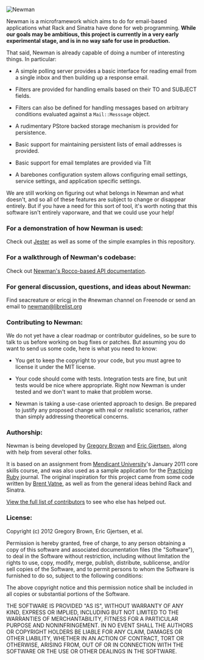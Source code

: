 ![Newman](http://i.imgur.com/92bZB.jpg)

Newman is a microframework which aims to do for email-based 
applications what Rack and Sinatra have done for web programming. **While our
goals may be ambitious, this project is
currently in a very early experimental stage, and is in no way safe for use in
production.** 

That said, Newman is already capable of doing a number of interesting things. In
particular:

* A simple polling server provides a basic interface for
  reading email from a single inbox and then building up a response email.

* Filters are provided for handling emails based on their TO and SUBJECT fields.

* Filters can also be defined for handling messages based on arbitrary
  conditions evaluated against a `Mail::Messsage` object.

* A rudimentary PStore backed storage mechanism is provided for persistence.

* Basic support for maintaining persistent lists of email addresses is
  provided.

* Basic support for email templates are provided via Tilt

* A barebones configuration system allows configuring email settings, service
  settings, and application specific settings.

We are still working on figuring out what belongs in Newman and what doesn't,
and so all of these features are subject to change or disappear entirely. But if
you have a need for this sort of tool, it's worth noting that this software
isn't entirely vaporware, and that we could use your help!

### For a demonstration of how Newman is used:

Check out [Jester](http://github.com/mendicant-university/jester) as well as some of the
simple examples in this repository.

### For a walkthrough of Newman's codebase:

Check out [Newman's Rocco-based API documentation](http://mendicant-university.github.com/newman/lib/newman.html).

### For general discussion, questions, and ideas about Newman:

Find seacreature or ericgj in the #newman channel on Freenode or send an email to newman@librelist.org

### Contributing to Newman:

We do not yet have a clear roadmap or contributor guidelines, so be sure to talk
to us before working on bug fixes or patches. But assuming you do want to send
us some code, here is what you need to know:

* You get to keep the copyright to your code, but you must agree to license it
  under the MIT license.

* Your code should come with tests. Integration tests are fine, but unit tests
  would be nice where appropriate. Right now Newman is under tested and we don't
  want to make that problem worse.

* Newman is taking a use-case oriented approach to design. Be prepared to
  justify any proposed change with real or realistic scenarios, rather than
  simply addressing theoretical concerns.

### Authorship:

Newman is being developed by [Gregory Brown](http://community.mendicantuniversity.org/people/sandal)
and [Eric Gjertsen](http://community.mendicantuniversity.org/people/ericgj), along with 
help from several other folks. 

It is based on an assignment from [Mendicant
University](http://mendicantuniversity.org)'s January 2011 core
skills course, and was also used as a sample application for the [Practicing Ruby](http://practicingruby.com)
journal. The original inspiration for this project came from some code
written by [Brent Vatne](http://community.mendicantuniversity.org/people/brentvatne), 
as well as from the general ideas behind Rack and Sinatra.

[View the full list of contributors](https://github.com/mendicant-university/newman/contributors) to see who else has helped out.

### License:

Copyright (c) 2012 Gregory Brown, Eric Gjertsen, et al.

Permission is hereby granted, free of charge, to any person obtaining a copy of this software and associated documentation files (the "Software"), to deal in the Software without restriction, including without limitation the rights to use, copy, modify, merge, publish, distribute, sublicense, and/or sell copies of the Software, and to permit persons to whom the Software is furnished to do so, subject to the following conditions:

The above copyright notice and this permission notice shall be included in all copies or substantial portions of the Software.

THE SOFTWARE IS PROVIDED "AS IS", WITHOUT WARRANTY OF ANY KIND, EXPRESS OR IMPLIED, INCLUDING BUT NOT LIMITED TO THE WARRANTIES OF MERCHANTABILITY, FITNESS FOR A PARTICULAR PURPOSE AND NONINFRINGEMENT. IN NO EVENT SHALL THE AUTHORS OR COPYRIGHT HOLDERS BE LIABLE FOR ANY CLAIM, DAMAGES OR OTHER LIABILITY, WHETHER IN AN ACTION OF CONTRACT, TORT OR OTHERWISE, ARISING FROM, OUT OF OR IN CONNECTION WITH THE SOFTWARE OR THE USE OR OTHER DEALINGS IN THE SOFTWARE.

